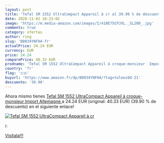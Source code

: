 ```yaml
---
layout: post
title: 'Tefal SM 1552 UltraCompact Appareil à cr al 39.90 % de descuento'
date: 2020-11-02 16:23:02
image: 'https://m.media-amazon.com/images/I/410E75CPJXL._SL200_.jpg'
comments: true
category: ofertas
author: ring
slug: 'B0034YNFH4-fr'
actualPrice: 24.24 EUR
currency: EUR
price: 24.24
comparePrice: 40.33 EUR
prodname: 'Tefal SM 1552 UltraCompact Appareil à croque-monsieur  Import Allemagne '
country: 'fr'
flag: '🇫🇷'
buyurl: 'https://www.amazon.fr/dp/B0034YNFH4/?tag=tolees0d-21'
descuento: '39.90'
---
```


Ahora mismo tienes [Tefal SM 1552 UltraCompact Appareil à croque-monsieur  Import Allemagne ](https://www.amazon.fr/dp/B0034YNFH4/?tag=tolees0d-21) a 24.24 EUR (original: 40.33 EUR) (39.90 %  de descuento) en el siguiente enlace!

[![Tefal SM 1552 UltraCompact Appareil à cr](https://m.media-amazon.com/images/I/410E75CPJXL._SL200_.jpg)](https://www.amazon.fr/dp/B0034YNFH4/?tag=tolees0d-21)

ℹ️:


[Visítala!!!](https://www.amazon.fr/dp/B0034YNFH4/?tag=tolees0d-21)
